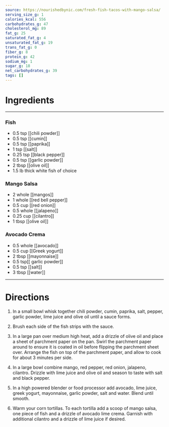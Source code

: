 ```yaml
---
source: https://nourishedbynic.com/fresh-fish-tacos-with-mango-salsa/
serving_size_g: 1
calories_kcal: 556
carbohydrates_g: 47
cholesterol_mg: 89
fat_g: 25
saturated_fat_g: 4
unsaturated_fat_g: 19
trans_fat_g: 0
fiber_g: 8
protein_g: 42
sodium_mg: 1
sugar_g: 18
net_carbohydrates_g: 39
tags: []
---
```

# Ingredients
---
### Fish
- 0.5 tsp [[chili powder]]
- 0.5 tsp [[cumin]]
- 0.5 tsp [[paprika]]
- 1 tsp [[salt]]
- 0.25 tsp [[black pepper]]
- 0.5 tsp [[garlic powder]]
- 2 tbsp [[olive oil]]
- 1.5 lb thick white fish of choice
### Mango Salsa
- 2 whole [[mangos]]
- 1 whole [[red bell pepper]]
- 0.5 cup [[red onion]]
- 0.5 whole [[jalapeno]]
- 0.25 cup [[cilantro]]
- 1 tbsp [[olive oil]]
### Avocado Crema
- 0.5 whole [[avocado]]
- 0.5 cup [[Greek yogurt]]
- 2 tbsp [[mayonnaise]]
- 0.5 tsp[[ garlic powder]]
- 0.5 tsp [[salt]]
- 3 tbsp [[water]]
---

# Directions
1. In a small bowl whisk together chili powder, cumin, paprika, salt, pepper, garlic powder, lime juice and olive oil until a sauce forms.

2. Brush each side of the fish strips with the sauce.

3. In a large pan over medium high heat, add a drizzle of olive oil and place a sheet of parchment paper on the pan. Swirl the parchment paper around to ensure it is coated in oil  before flipping the parchment sheet over. Arrange the fish on top of the parchment paper, and allow to cook for about 3 minutes per side.

4. In a large bowl combine mango, red pepper, red onion, jalapeno, cilantro. Drizzle with lime juice and olive oil and season to taste with salt and black pepper.

5. In a high powered blender or food processor add avocado, lime juice, greek yogurt, mayonnaise, garlic powder, salt and water. Blend until smooth.

6. Warm your corn tortillas. To each tortilla add a scoop of mango salsa, one piece of fish and a drizzle of avocado lime crema. Garnish with additional cilantro and a drizzle of lime juice if desired.

